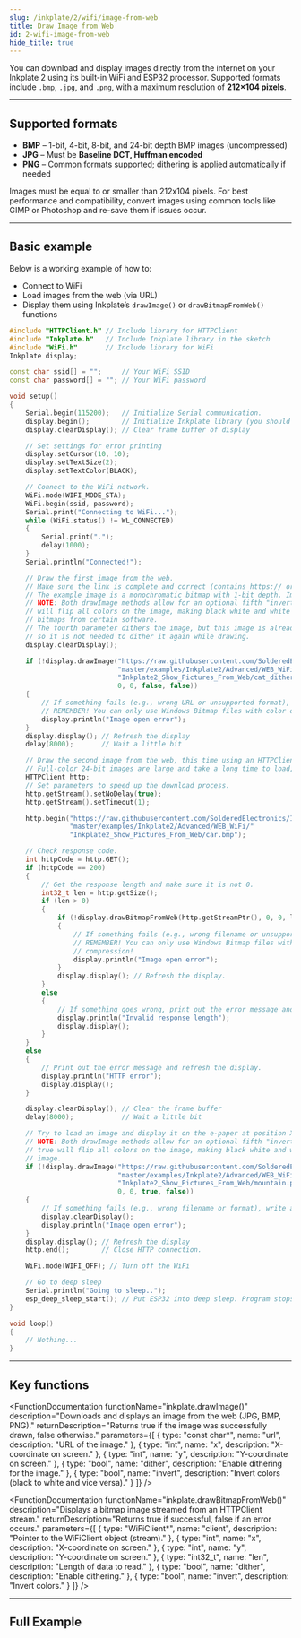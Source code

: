```yaml
---  
slug: /inkplate/2/wifi/image-from-web  
title: Draw Image from Web  
id: 2-wifi-image-from-web  
hide_title: true  
---
```


<SectionTitle title="Displaying Web Images" backgroundImage="/img/wifi.png" />

You can download and display images directly from the internet on your Inkplate 2 using its built-in WiFi and ESP32 processor. Supported formats include `.bmp`, `.jpg`, and `.png`, with a maximum resolution of **212×104 pixels**.

---

## Supported formats

- **BMP** – 1-bit, 4-bit, 8-bit, and 24-bit depth BMP images (uncompressed)
- **JPG** – Must be **Baseline DCT, Huffman encoded**
- **PNG** – Common formats supported; dithering is applied automatically if needed

<InfoBox>Images must be equal to or smaller than 212x104 pixels. For best performance and compatibility, convert images using common tools like GIMP or Photoshop and re-save them if issues occur.</InfoBox>

---

## Basic example

Below is a working example of how to:  
- Connect to WiFi  
- Load images from the web (via URL)  
- Display them using Inkplate’s `drawImage()` or `drawBitmapFromWeb()` functions

```cpp
#include "HTTPClient.h" // Include library for HTTPClient
#include "Inkplate.h"   // Include Inkplate library in the sketch
#include "WiFi.h"       // Include library for WiFi
Inkplate display;       

const char ssid[] = "";     // Your WiFi SSID
const char password[] = ""; // Your WiFi password

void setup()
{
    Serial.begin(115200);   // Initialize Serial communication.
    display.begin();        // Initialize Inkplate library (you should call this function ONLY ONCE)
    display.clearDisplay(); // Clear frame buffer of display

    // Set settings for error printing
    display.setCursor(10, 10);
    display.setTextSize(2);
    display.setTextColor(BLACK);

    // Connect to the WiFi network.
    WiFi.mode(WIFI_MODE_STA);
    WiFi.begin(ssid, password);
    Serial.print("Connecting to WiFi...");
    while (WiFi.status() != WL_CONNECTED)
    {
        Serial.print(".");
        delay(1000);
    }
    Serial.println("Connected!");

    // Draw the first image from the web.
    // Make sure the link is complete and correct (contains https:// or http://).
    // The example image is a monochromatic bitmap with 1-bit depth. Images like this load the fastest.
    // NOTE: Both drawImage methods allow for an optional fifth "invert" parameter. Setting this parameter to true
    // will flip all colors on the image, making black white and white black. This may be necessary when exporting
    // bitmaps from certain software.
    // The fourth parameter dithers the image, but this image is already dithered,
    // so it is not needed to dither it again while drawing.
    display.clearDisplay();

    if (!display.drawImage("https://raw.githubusercontent.com/SolderedElectronics/Inkplate-Arduino-library/"
                           "master/examples/Inkplate2/Advanced/WEB_WiFi/"
                           "Inkplate2_Show_Pictures_From_Web/cat_dithered.jpg",
                           0, 0, false, false))
    {
        // If something fails (e.g., wrong URL or unsupported format), write an error message on the screen.
        // REMEMBER! You can only use Windows Bitmap files with color depths of 1, 4, 8, or 24 bits with no compression!
        display.println("Image open error");
    }
    display.display(); // Refresh the display
    delay(8000);       // Wait a little bit

    // Draw the second image from the web, this time using an HTTPClient to fetch the response manually.
    // Full-color 24-bit images are large and take a long time to load; it will take around 20 seconds.
    HTTPClient http;
    // Set parameters to speed up the download process.
    http.getStream().setNoDelay(true);
    http.getStream().setTimeout(1);

    http.begin("https://raw.githubusercontent.com/SolderedElectronics/Inkplate-Arduino-library/"
               "master/examples/Inkplate2/Advanced/WEB_WiFi/"
               "Inkplate2_Show_Pictures_From_Web/car.bmp");

    // Check response code.
    int httpCode = http.GET();
    if (httpCode == 200)
    {
        // Get the response length and make sure it is not 0.
        int32_t len = http.getSize();
        if (len > 0)
        {
            if (!display.drawBitmapFromWeb(http.getStreamPtr(), 0, 0, len, true, false))
            {
                // If something fails (e.g., wrong filename or unsupported bitmap format), write an error message on the screen.
                // REMEMBER! You can only use Windows Bitmap files with color depths of 1, 4, 8, or 24 bits with no
                // compression!
                display.println("Image open error");
            }
            display.display(); // Refresh the display.
        }
        else
        {
            // If something goes wrong, print out the error message and refresh the display.
            display.println("Invalid response length");
            display.display();
        }
    }
    else
    {
        // Print out the error message and refresh the display.
        display.println("HTTP error");
        display.display();
    }

    display.clearDisplay(); // Clear the frame buffer
    delay(8000);            // Wait a little bit

    // Try to load an image and display it on the e-paper at position X=0, Y=0
    // NOTE: Both drawImage methods allow for an optional fifth "invert" parameter. Setting this parameter to
    // true will flip all colors on the image, making black white and white black. The fourth parameter dithers the
    // image.
    if (!display.drawImage("https://raw.githubusercontent.com/SolderedElectronics/Inkplate-Arduino-library/"
                           "master/examples/Inkplate2/Advanced/WEB_WiFi/"
                           "Inkplate2_Show_Pictures_From_Web/mountain.png",
                           0, 0, true, false))
    {
        // If something fails (e.g., wrong filename or format), write an error message on the screen.
        display.clearDisplay();
        display.println("Image open error");
    }
    display.display(); // Refresh the display
    http.end();        // Close HTTP connection.

    WiFi.mode(WIFI_OFF); // Turn off the WiFi

    // Go to deep sleep
    Serial.println("Going to sleep..");
    esp_deep_sleep_start(); // Put ESP32 into deep sleep. Program stops here
}

void loop()
{
    // Nothing...
}
```

<CenteredImage src="/img/inkplate_2/img_from_web.png" alt="Expected output on Inkplate display" caption="Expected output on Inkplate display." width="750px" />

---

## Key functions

<FunctionDocumentation
  functionName="inkplate.drawImage()"
  description="Downloads and displays an image from the web (JPG, BMP, PNG)."
  returnDescription="Returns true if the image was successfully drawn, false otherwise."
  parameters={[
    { type: "const char*", name: "url", description: "URL of the image." },
    { type: "int", name: "x", description: "X-coordinate on screen." },
    { type: "int", name: "y", description: "Y-coordinate on screen." },
    { type: "bool", name: "dither", description: "Enable dithering for the image." },
    { type: "bool", name: "invert", description: "Invert colors (black to white and vice versa)." }
  ]}
/>

<FunctionDocumentation
  functionName="inkplate.drawBitmapFromWeb()"
  description="Displays a bitmap image streamed from an HTTPClient stream."
  returnDescription="Returns true if successful, false if an error occurs."
  parameters={[
    { type: "WiFiClient*", name: "client", description: "Pointer to the WiFiClient object (stream)." },
    { type: "int", name: "x", description: "X-coordinate on screen." },
    { type: "int", name: "y", description: "Y-coordinate on screen." },
    { type: "int32_t", name: "len", description: "Length of data to read." },
    { type: "bool", name: "dither", description: "Enable dithering." },
    { type: "bool", name: "invert", description: "Invert colors." }
  ]}
/>

---

## Full Example

<QuickLink 
  title="Inkplate2_Show_Pictures_From_Web.ino" 
  description="Full example that downloads and displays .jpg, .png, and .bmp files over WiFi."
  url="https://github.com/SolderedElectronics/Inkplate-Arduino-library/tree/master/examples/Inkplate2/Advanced/WEB_WiFi/Inkplate2_Show_Pictures_From_Web" 
/>